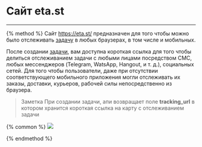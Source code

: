 # Сайт eta.st
---
{% method %}
Сайт https://eta.st/ предназначен для того чтобы можно было отслеживать [задачу](/api/objects/task.md) в любых браузерах, в том числе и мобильных.

После создании [задачи](/api/objects/task.md), вам доступна короткая ссылка для того чтобы делиться отслеживанием задачи с любыми лицами посредством СМС, любых мессенджеров (Telegram, WatsApp, Hangout, и т. д.), социальных сетей. Для того чтобы пользователи, даже при отсутствии соответствующего мобильного приложения могли отслеживать их заказы, доставки, курьеров, рабочей силы непосредственно из браузера.

> Заметка
> При создании задачи, апи возвращает поле **tracking_url** в котором хранится короткая ссылка на карту с отслеживанием задачи

{% common %}
<img src="../assets/screen_eta_1.png"></img>

{% endmethod %}